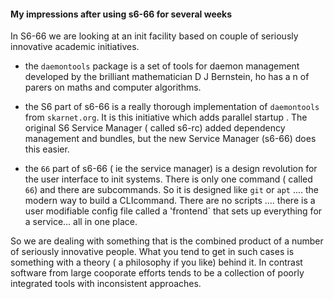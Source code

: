 #### My impressions after using s6-66 for several weeks ####
In S6-66 we are looking at an init facility based on couple of seriously 
innovative academic initiatives. 

 - the `daemontools` package is a set of tools for daemon management
developed by the brilliant mathematician  D J Bernstein, ho has a n of parers on maths and computer algorithms.

 - the S6 part of s6-66  is a really thorough implementation of `daemontools` 
from `skarnet.org`.  It is this initiative which adds parallel startup . The original S6 Service Manager ( called s6-rc) added dependency management and bundles, but the new Service Manager (s6-66) does this easier. 

 - the `66` part of s6-66 ( ie the service manager) is a design revolution 
for the user interface to init systems. There is only one command ( called `66`) and there are subcommands. So it is designed like `git` or `apt` .... the modern way to build a CLIcommand. There are no scripts .... there is a user modifiable config file called a 'frontend` that sets up everything for a service... all in one place. 

So we are dealing with something that is the combined product of a number of seriously innovative people.  What you tend to get in such cases is something with a theory ( a philosophy if you like) behind it.   In contrast software from large cooporate efforts tends to be a collection of poorly integrated tools with 
inconsistent approaches.  
